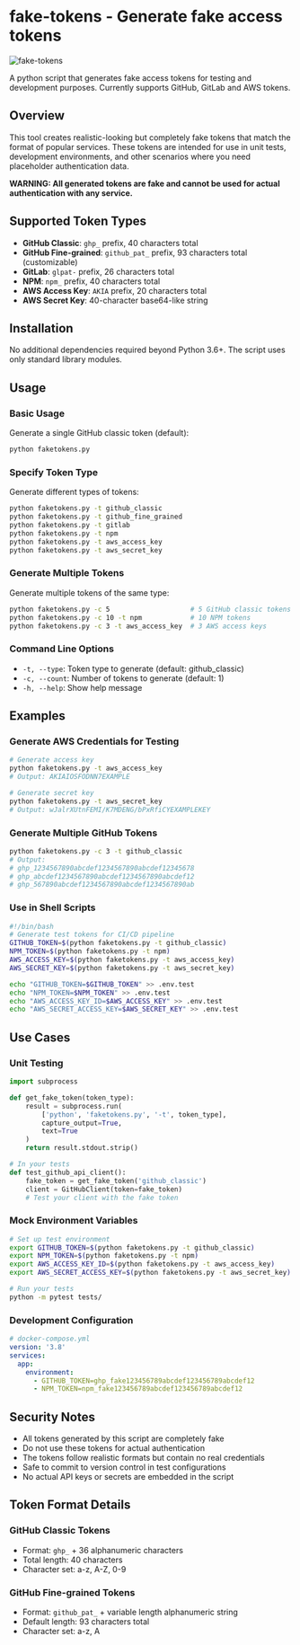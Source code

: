 # fake-tokens - Generate fake access tokens

![fake-tokens](faketokens-banner.png)

A python script that generates fake access tokens for testing and development purposes.  Currently supports GitHub, GitLab and AWS tokens.

## Overview

This tool creates realistic-looking but completely fake tokens that match the format of popular services. These tokens are intended for use in unit tests, development environments, and other scenarios where you need placeholder authentication data.

**WARNING: All generated tokens are fake and cannot be used for actual authentication with any service.**

## Supported Token Types

- **GitHub Classic**: `ghp_` prefix, 40 characters total
- **GitHub Fine-grained**: `github_pat_` prefix, 93 characters total (customizable)
- **GitLab**: `glpat-` prefix, 26 characters total
- **NPM**: `npm_` prefix, 40 characters total
- **AWS Access Key**: `AKIA` prefix, 20 characters total
- **AWS Secret Key**: 40-character base64-like string

## Installation

No additional dependencies required beyond Python 3.6+. The script uses only standard library modules.

## Usage

### Basic Usage

Generate a single GitHub classic token (default):
```bash
python faketokens.py
```

### Specify Token Type

Generate different types of tokens:
```bash
python faketokens.py -t github_classic
python faketokens.py -t github_fine_grained
python faketokens.py -t gitlab
python faketokens.py -t npm
python faketokens.py -t aws_access_key
python faketokens.py -t aws_secret_key
```

### Generate Multiple Tokens

Generate multiple tokens of the same type:
```bash
python faketokens.py -c 5                    # 5 GitHub classic tokens
python faketokens.py -c 10 -t npm            # 10 NPM tokens
python faketokens.py -c 3 -t aws_access_key  # 3 AWS access keys
```

### Command Line Options

- `-t, --type`: Token type to generate (default: github_classic)
- `-c, --count`: Number of tokens to generate (default: 1)
- `-h, --help`: Show help message

## Examples

### Generate AWS Credentials for Testing

```bash
# Generate access key
python faketokens.py -t aws_access_key
# Output: AKIAIOSFODNN7EXAMPLE

# Generate secret key
python faketokens.py -t aws_secret_key
# Output: wJalrXUtnFEMI/K7MDENG/bPxRfiCYEXAMPLEKEY
```

### Generate Multiple GitHub Tokens

```bash
python faketokens.py -c 3 -t github_classic
# Output:
# ghp_1234567890abcdef1234567890abcdef12345678
# ghp_abcdef1234567890abcdef1234567890abcdef12
# ghp_567890abcdef1234567890abcdef1234567890ab
```

### Use in Shell Scripts

```bash
#!/bin/bash
# Generate test tokens for CI/CD pipeline
GITHUB_TOKEN=$(python faketokens.py -t github_classic)
NPM_TOKEN=$(python faketokens.py -t npm)
AWS_ACCESS_KEY=$(python faketokens.py -t aws_access_key)
AWS_SECRET_KEY=$(python faketokens.py -t aws_secret_key)

echo "GITHUB_TOKEN=$GITHUB_TOKEN" >> .env.test
echo "NPM_TOKEN=$NPM_TOKEN" >> .env.test
echo "AWS_ACCESS_KEY_ID=$AWS_ACCESS_KEY" >> .env.test
echo "AWS_SECRET_ACCESS_KEY=$AWS_SECRET_KEY" >> .env.test
```

## Use Cases

### Unit Testing

```python
import subprocess

def get_fake_token(token_type):
    result = subprocess.run(
        ['python', 'faketokens.py', '-t', token_type], 
        capture_output=True, 
        text=True
    )
    return result.stdout.strip()

# In your tests
def test_github_api_client():
    fake_token = get_fake_token('github_classic')
    client = GitHubClient(token=fake_token)
    # Test your client with the fake token
```

### Mock Environment Variables

```bash
# Set up test environment
export GITHUB_TOKEN=$(python faketokens.py -t github_classic)
export NPM_TOKEN=$(python faketokens.py -t npm)
export AWS_ACCESS_KEY_ID=$(python faketokens.py -t aws_access_key)
export AWS_SECRET_ACCESS_KEY=$(python faketokens.py -t aws_secret_key)

# Run your tests
python -m pytest tests/
```

### Development Configuration

```yaml
# docker-compose.yml
version: '3.8'
services:
  app:
    environment:
      - GITHUB_TOKEN=ghp_fake123456789abcdef123456789abcdef12
      - NPM_TOKEN=npm_fake123456789abcdef123456789abcdef12
```

## Security Notes

- All tokens generated by this script are completely fake
- Do not use these tokens for actual authentication
- The tokens follow realistic formats but contain no real credentials
- Safe to commit to version control in test configurations
- No actual API keys or secrets are embedded in the script

## Token Format Details

### GitHub Classic Tokens
- Format: `ghp_` + 36 alphanumeric characters
- Total length: 40 characters
- Character set: a-z, A-Z, 0-9

### GitHub Fine-grained Tokens
- Format: `github_pat_` + variable length alphanumeric string
- Default length: 93 characters total
- Character set: a-z, A
